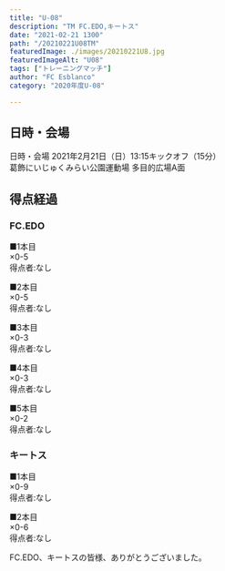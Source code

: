 ```yaml
---
title: "U-08"
description: "TM FC.EDO,キートス"
date: "2021-02-21 1300"
path: "/20210221U08TM"
featuredImage: ./images/20210221U8.jpg
featuredImageAlt: "U08"
tags: ["トレーニングマッチ"]
author: "FC Esblanco"
category: "2020年度U-08"

---
```


## 日時・会場

日時・会場
2021年2月21日（日）13:15キックオフ（15分）<br>
葛飾にいじゅくみらい公園運動場 多目的広場A面

## 得点経過

### FC.EDO

■1本目<br>
×0-5<br>
得点者:なし

■2本目<br>
×0-5<br>
得点者:なし

■3本目<br>
×0-3<br>
得点者:なし

■4本目<br>
×0-3<br>
得点者:なし

■5本目<br>
×0-2<br>
得点者:なし


### キートス

■1本目<br>
×0-9<br>
得点者:なし

■2本目<br>
×0-6<br>
得点者:なし

FC.EDO、キートスの皆様、ありがとうございました。

